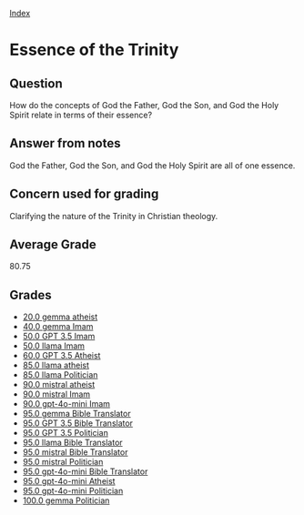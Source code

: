 
[Index](../../index.md)
# Essence of the Trinity
## Question
How do the concepts of God the Father, God the Son, and God the Holy Spirit relate in terms of their essence?

## Answer from notes
God the Father, God the Son, and God the Holy Spirit are all of one essence.

## Concern used for grading
Clarifying the nature of the Trinity in Christian theology.

## Average Grade
80.75

## Grades
 * [20.0 gemma atheist](../answers/gemma_atheist/Essence_of_the_Trinity.md)
 * [40.0 gemma Imam](../answers/gemma_Imam/Essence_of_the_Trinity.md)
 * [50.0 GPT 3.5 Imam](../answers/GPT_3.5_Imam/Essence_of_the_Trinity.md)
 * [50.0 llama Imam](../answers/llama_Imam/Essence_of_the_Trinity.md)
 * [60.0 GPT 3.5 Atheist](../answers/GPT_3.5_Atheist/Essence_of_the_Trinity.md)
 * [85.0 llama atheist](../answers/llama_atheist/Essence_of_the_Trinity.md)
 * [85.0 llama Politician](../answers/llama_Politician/Essence_of_the_Trinity.md)
 * [90.0 mistral atheist](../answers/mistral_atheist/Essence_of_the_Trinity.md)
 * [90.0 mistral Imam](../answers/mistral_Imam/Essence_of_the_Trinity.md)
 * [90.0 gpt-4o-mini Imam](../answers/gpt-4o-mini_Imam/Essence_of_the_Trinity.md)
 * [95.0 gemma Bible Translator](../answers/gemma_Bible_Translator/Essence_of_the_Trinity.md)
 * [95.0 GPT 3.5 Bible Translator](../answers/GPT_3.5_Bible_Translator/Essence_of_the_Trinity.md)
 * [95.0 GPT 3.5 Politician](../answers/GPT_3.5_Politician/Essence_of_the_Trinity.md)
 * [95.0 llama Bible Translator](../answers/llama_Bible_Translator/Essence_of_the_Trinity.md)
 * [95.0 mistral Bible Translator](../answers/mistral_Bible_Translator/Essence_of_the_Trinity.md)
 * [95.0 mistral Politician](../answers/mistral_Politician/Essence_of_the_Trinity.md)
 * [95.0 gpt-4o-mini Bible Translator](../answers/gpt-4o-mini_Bible_Translator/Essence_of_the_Trinity.md)
 * [95.0 gpt-4o-mini Atheist](../answers/gpt-4o-mini_Atheist/Essence_of_the_Trinity.md)
 * [95.0 gpt-4o-mini Politician](../answers/gpt-4o-mini_Politician/Essence_of_the_Trinity.md)
 * [100.0 gemma Politician](../answers/gemma_Politician/Essence_of_the_Trinity.md)
